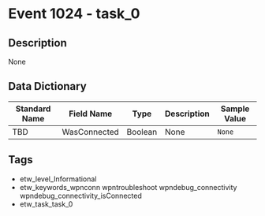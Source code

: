 # Event 1024 - task_0

## Description
None

## Data Dictionary
|Standard Name|Field Name|Type|Description|Sample Value|
|---|---|---|---|---|
|TBD|WasConnected|Boolean|None|`None`|

## Tags
* etw_level_Informational
* etw_keywords_wpnconn wpntroubleshoot wpndebug_connectivity wpndebug_connectivity_isConnected
* etw_task_task_0